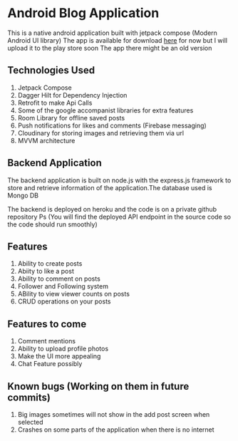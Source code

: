 # Android Blog Application

This is a native android application built with jetpack compose (Modern Android UI library)
The app is available for download [here](https://mystory-f1ec9.web.app/) for now but I will upload
it to the play store soon
The app there might be an old version

## Technologies Used
1. Jetpack Compose
2. Dagger Hilt for Dependency Injection
3. Retrofit to make Api Calls
4. Some of the google accompanist libraries for extra features
5. Room Library for offline saved posts
6. Push notifications for likes and comments (Firebase messaging)
7. Cloudinary for storing images and retrieving them via url
8. MVVM architecture


## Backend Application
The backend application is built on node.js with the express.js framework to store and retrieve 
information of the application.The database used is Mongo DB

The backend is deployed on heroku and the code is on a private github repository
Ps (You will find the deployed API endpoint in the source code so the code should run smoothly)

## Features
1. Ability to create posts 
2. Abiity to like a post
3. Ability to comment on posts
4. Follower and Following system
5. ABility to view viewer counts on posts
6. CRUD operations on your posts

## Features to come
1. Comment mentions
2. Ability to upload profile photos
3. Make the UI more appealing
4. Chat Feature possibly

## Known bugs (Working on them in future commits)

1. Big images sometimes will not show in the add post screen when selected
2. Crashes on some parts of the application when there is no internet
